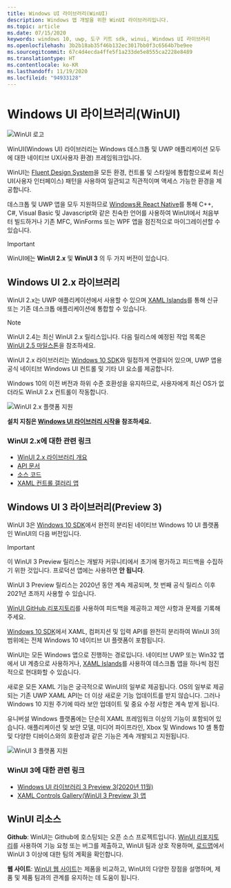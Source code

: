 ```yaml
---
title: Windows UI 라이브러리(WinUI)
description: Windows 앱 개발을 위한 WinUI 라이브러리입니다.
ms.topic: article
ms.date: 07/15/2020
keywords: windows 10, uwp, 도구 키트 sdk, winui, Windows UI 라이브러리
ms.openlocfilehash: 3b2b18ab35f46b132ec3017bb0f3c6564b7be9ee
ms.sourcegitcommit: 67c4d4ecda4ffe5f1a233de5e8555ca2228e8489
ms.translationtype: HT
ms.contentlocale: ko-KR
ms.lasthandoff: 11/19/2020
ms.locfileid: "94933128"
---
```

# <a name="windows-ui-library-winui"></a>Windows UI 라이브러리(WinUI)

![WinUI 로고](../images/logo-winui.png)

WinUI(Windows UI) 라이브러리는 Windows 데스크톱 및 UWP 애플리케이션 모두에 대한 네이티브 UX(사용자 환경) 프레임워크입니다.

WinUI는 [Fluent Design System](https://www.microsoft.com/design/fluent/#/)을 모든 환경, 컨트롤 및 스타일에 통합함으로써 최신 UI(사용자 인터페이스) 패턴을 사용하여 일관되고 직관적이며 액세스 가능한 환경을 제공합니다.

데스크톱 및 UWP 앱을 모두 지원하므로 [Windows용 React Native](https://microsoft.github.io/react-native-windows/)를 통해 C++, C#, Visual Basic 및 Javascript와 같은 친숙한 언어를 사용하여 WinUI에서 처음부터 빌드하거나 기존 MFC, WinForms 또는 WPF 앱을 점진적으로 마이그레이션할 수 있습니다.

> [!Important]
> WinUI에는 **WinUI 2.x** 및 **WinUI 3** 의 두 가지 버전이 있습니다.

## <a name="windows-ui-2x-library"></a>Windows UI 2.x 라이브러리

WinUI 2.x는 UWP 애플리케이션에서 사용할 수 있으며 [XAML Islands](../desktop/modernize/xaml-islands.md)를 통해 신규 또는 기존 데스크톱 애플리케이션에 통합할 수 있습니다.

> [!NOTE]
> WinUI 2.4는 최신 WinUI 2.x 릴리스입니다. 다음 릴리스에 예정된 작업 목록은 [WinUI 2.5 마일스톤](https://github.com/microsoft/microsoft-ui-xaml/milestone/10)을 참조하세요.

WinUI 2.x 라이브러리는 [Windows 10 SDK](https://developer.microsoft.com/windows/downloads/windows-10-sdk/)와 밀접하게 연결되어 있으며, UWP 앱용 공식 네이티브 Windows UI 컨트롤 및 기타 UI 요소를 제공합니다.

Windows 10의 이전 버전과 하위 수준 호환성을 유지하므로, 사용자에게 최신 OS가 없더라도 WinUI 2.x 컨트롤이 작동합니다.

![WinUI 2.x 플랫폼 지원](../images/platforms-winui2.png)

**설치 지침은 [Windows UI 라이브러리 시작](winui2/getting-started.md)을 참조하세요.**

### <a name="related-links-for-winui-2x"></a>WinUI 2.x에 대한 관련 링크

- [WinUI 2.x 라이브러리 개요](winui2/index.md)
- [API 문서](/windows/winui/api/)
- [소스 코드](https://aka.ms/winui)
- [XAML 컨트롤 갤러리 앱](https://www.microsoft.com/p/xaml-controls-gallery/9msvh128x2zt)

## <a name="windows-ui-3-library-preview-3"></a>Windows UI 3 라이브러리(Preview 3)

WinUI 3은 [Windows 10 SDK](https://developer.microsoft.com/windows/downloads/windows-10-sdk/)에서 완전히 분리된 네이티브 Windows 10 UI 플랫폼인 WinUI의 다음 버전입니다.

> [!Important]
> 이 WinUI 3 Preview 릴리스는 개발자 커뮤니티에서 초기에 평가하고 피드백을 수집하기 위한 것입니다. 프로덕션 앱에는 사용하면 **안 됩니다**.
>
> WinUI 3 Preview 릴리스는 2020년 동안 계속 제공되며, 첫 번째 공식 릴리스 이후 2021년 초까지 사용할 수 있습니다.
>
> [WinUI GitHub 리포지토리](https://github.com/microsoft/microsoft-ui-xaml)를 사용하여 피드백을 제공하고 제안 사항과 문제를 기록해 주세요.

[Windows 10 SDK](https://developer.microsoft.com/windows/downloads/windows-10-sdk/)에서 XAML, 컴퍼지션 및 입력 API를 완전히 분리하여 WinUI 3의 범위에는 전체 Windows 10 네이티브 UI 플랫폼이 포함됩니다.

WinUI는 모든 Windows 앱으로 진행하는 경로입니다. 네이티브 UWP 또는 Win32 앱에서 UI 계층으로 사용하거나, [XAML Islands](../desktop/modernize/xaml-islands.md)를 사용하여 데스크톱 앱을 하나씩 점진적으로 현대화할 수 있습니다.

새로운 모든 XAML 기능은 궁극적으로 WinUI의 일부로 제공됩니다. OS의 일부로 제공되는 기존 UWP XAML API는 더 이상 새로운 기능 업데이트를 받지 않습니다. 그러나 Windows 10 지원 주기에 따라 보안 업데이트 및 중요 수정 사항은 계속 받게 됩니다.

유니버설 Windows 플랫폼에는 단순히 XAML 프레임워크 이상의 기능이 포함되어 있습니다. 애플리케이션 및 보안 모델, 미디어 파이프라인, Xbox 및 Windows 10 셸 통합 및 다양한 디바이스와의 호환성과 같은 기능은 계속 개발되고 지원됩니다.

![WinUI 3 플랫폼 지원](../images/platforms-winui3.png)

### <a name="related-links-for-winui-3"></a>WinUI 3에 대한 관련 링크

- [Windows UI 라이브러리 3 Preview 3(2020년 11월)](winui3/index.md)
- [XAML Controls Gallery(WinUI 3 Preview 3) 앱](https://github.com/microsoft/Xaml-Controls-Gallery/tree/winui3preview)

## <a name="winui-resources"></a>WinUI 리소스

**Github**: WinUI는 Github에 호스팅되는 오픈 소스 프로젝트입니다. [WinUI 리포지토리](https://github.com/microsoft/microsoft-ui-xaml)를 사용하여 기능 요청 또는 버그를 제출하고, WinUI 팀과 상호 작용하며, [로드맵](https://github.com/microsoft/microsoft-ui-xaml/blob/master/docs/roadmap.md)에서 WinUI 3 이상에 대한 팀의 계획을 확인합니다.

**웹 사이트**: [WinUI 웹 사이트](https://aka.ms/winui)는 제품을 비교하고, WinUI의 다양한 장점을 설명하며, 제품 및 제품 팀과의 관계를 유지하는 데 도움이 됩니다.